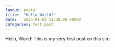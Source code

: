 ```yaml
---
layout: posts
title:  "Hello World!"
date:   2024-01-02 14:30:00 +0000
categories: test post
---
```

Hello, World! 
This is my very first post on this site
